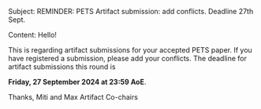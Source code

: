 Subject: REMINDER: PETS Artifact submission: add conflicts. Deadline 27th Sept.

Content:
Hello!

This is regarding artifact submissions for your accepted PETS paper. 
If you have registered a submission, please add your conflicts. 
The deadline for artifact submissions this round is

  **Friday, 27 September 2024 at 23:59 AoE**.

Thanks, 
Miti and Max
Artifact Co-chairs
